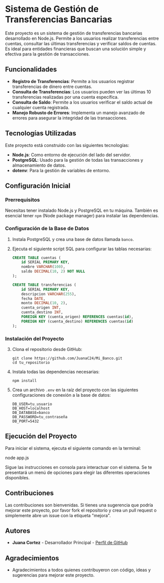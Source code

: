 # Sistema de Gestión de Transferencias Bancarias

Este proyecto es un sistema de gestión de transferencias bancarias desarrollado en Node.js. Permite a los usuarios realizar transferencias entre cuentas, consultar las últimas transferencias y verificar saldos de cuentas. Es ideal para entidades financieras que buscan una solución simple y efectiva para la gestión de transacciones.

## Funcionalidades

- **Registro de Transferencias**: Permite a los usuarios registrar transferencias de dinero entre cuentas.
- **Consulta de Transferencias**: Los usuarios pueden ver las últimas 10 transferencias realizadas por una cuenta específica.
- **Consulta de Saldo**: Permite a los usuarios verificar el saldo actual de cualquier cuenta registrada.
- **Manejo Robusto de Errores**: Implementa un manejo avanzado de errores para asegurar la integridad de las transacciones.

## Tecnologías Utilizadas

Este proyecto está construido con las siguientes tecnologías:
- **Node.js**: Como entorno de ejecución del lado del servidor.
- **PostgreSQL**: Usado para la gestión de todas las transacciones y almacenamiento de datos.
- **dotenv**: Para la gestión de variables de entorno.

## Configuración Inicial

### Prerrequisitos

Necesitas tener instalado Node.js y PostgreSQL en tu máquina. También es esencial tener `npm` (Node package manager) para instalar las dependencias.

### Configuración de la Base de Datos

1. Instala PostgreSQL y crea una base de datos llamada `banco`.
2. Ejecuta el siguiente script SQL para configurar las tablas necesarias:

    ```sql
    CREATE TABLE cuentas (
        id SERIAL PRIMARY KEY,
        nombre VARCHAR(100),
        saldo DECIMAL(10, 2) NOT NULL
    );

    CREATE TABLE transferencias (
        id SERIAL PRIMARY KEY,
        descripcion VARCHAR(255),
        fecha DATE,
        monto DECIMAL(10, 2),
        cuenta_origen INT,
        cuenta_destino INT,
        FOREIGN KEY (cuenta_origen) REFERENCES cuentas(id),
        FOREIGN KEY (cuenta_destino) REFERENCES cuentas(id)
    );
    ```

### Instalación del Proyecto

3. Clona el repositorio desde GitHub:

    ```
    git clone https://github.com/JuanaC24/Mi_Banco.git
    cd tu_repositorio
    ```

4. Instala todas las dependencias necesarias:

    ```
    npm install
    ```

5. Crea un archivo `.env` en la raíz del proyecto con las siguientes configuraciones de conexión a la base de datos:

    ```
    DB_USER=tu_usuario
    DB_HOST=localhost
    DB_DATABASE=banco
    DB_PASSWORD=tu_contraseña
    DB_PORT=5432
    ```

## Ejecución del Proyecto

Para iniciar el sistema, ejecuta el siguiente comando en la terminal:

node app.js


Sigue las instrucciones en consola para interactuar con el sistema. Se te presentará un menú de opciones para elegir las diferentes operaciones disponibles.

## Contribuciones

Las contribuciones son bienvenidas. Si tienes una sugerencia que podría mejorar este proyecto, por favor fork el repositorio y crea un pull request o simplemente abre un issue con la etiqueta "mejora".


## Autores

- **Juana Cortez** - Desarrollador Principal - [Perfil de GitHub](https://github.com/JuanaC24)

## Agradecimientos

- Agradecimientos a todos quienes contribuyeron con código, ideas y sugerencias para mejorar este proyecto.
